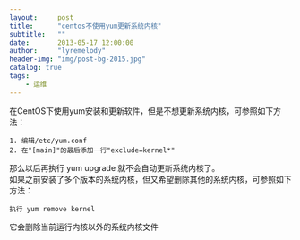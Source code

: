 ```yaml
---
layout:     post
title:      "centos不使用yum更新系统内核"
subtitle:   ""
date:       2013-05-17 12:00:00
author:     "lyremelody"
header-img: "img/post-bg-2015.jpg"
catalog: true
tags:
    - 运维
---
```



  在CentOS下使用yum安装和更新软件，但是不想更新系统内核，可参照如下方法：

    1. 编辑/etc/yum.conf
    2. 在"[main]"的最后添加一行"exclude=kernel*"

  那么以后再执行 yum upgrade 就不会自动更新系统内核了。  
  如果之前安装了多个版本的系统内核，但又希望删除其他的系统内核，可参照如下方法：

    执行 yum remove kernel

  它会删除当前运行内核以外的系统内核文件

